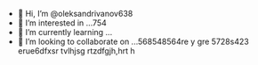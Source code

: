 - 👋 Hi, I’m @oleksandrivanov638
- 👀 I’m interested in ...754
- 🌱 I’m currently learning ...
- 💞️ I’m looking to collaborate on ...568548564re y gre
5728s423 erue6dfxsr tvlhjsg rtzdfgjh,hrt  h
<!---
oleksandrivanov638/oleksandrivanov638 is a ✨ special ✨ repository because its `README.md` (this file) appears on your GitHub profile.
You can click the Preview link to take a look at your changes.
--->
